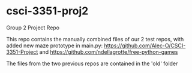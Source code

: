 # csci-3351-proj2

Group 2 Project Repo

This repo contains the manually combined files of our 2 test repos, with added new maze prototype in main.py: 
https://github.com/Alec-O/CSCI-3351-Project and https://github.com/ndellagrotte/free-python-games

The files from the two previous repos are contained in the 'old' folder
